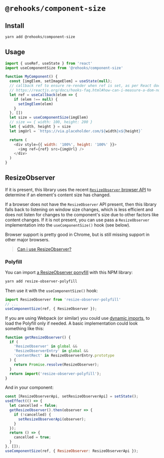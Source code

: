 # `@rehooks/component-size`

## Install

```sh
yarn add @rehooks/component-size
```

## Usage

```js
import { useRef, useState } from 'react'
import useComponentSize from '@rehooks/component-size'

function MyComponent() {
  const [imgElem, setImageElem] = useState(null);
  // callback ref to ensure re-render when ref is set, as per React docs
  // https://reactjs.org/docs/hooks-faq.html#how-can-i-measure-a-dom-node
  let ref = useCallback(elem => {
    if (elem !== null) {
      setImgElem(elem)
    }
  }, [])
  let size = useComponentSize(imgElem)
  // size == { width: 100, height: 200 }
  let { width, height } = size
  let imgUrl = `https://via.placeholder.com/${width}x${height}`

  return (
    <div style={{ width: '100%', height: '100%' }}>
      <img ref={ref} src={imgUrl} />
    </div>
  )
}
```

## ResizeObserver

If it is present, this library uses the recent [`ResizeObserver` browser
API](https://developers.google.com/web/updates/2016/10/resizeobserver) to
determine if an element's content size has changed.

If a browser does not have the `ResizeObserver` API present, then this library
falls back to listening on window size changes, which is less efficient and does
not listen for changes to the component's size due to other factors like content
changes. If it is not present, you can use pass a `ResizeObserver`
implementation into the `useComponentSize()` hook (see below).

Browser support is pretty good in Chrome, but is still missing support in other
major browsers.

> [Can i use ResizeObserver?](https://caniuse.com/#feat=resizeobserver)

### Polyfill

You can import [a ResizeObserver
ponyfill](https://github.com/que-etc/resize-observer-polyfill) with this NPM
library:

```sh
yarn add resize-observer-polyfill
```

Then use it with the `useComponentSize()` hook:

```js
import ResizeObserver from 'resize-observer-polyfill'
// ...
useComponentSize(ref, { ResizeObserver });
```

If you are using Webpack (or similar) you could use [dynamic
imports](https://webpack.js.org/api/module-methods/#import), to load the
Polyfill only if needed. A basic implementation could look something like this:

```js
function getResizeObserver() {
  if (
    'ResizeObserver' in global &&
    'ResizeObserverEntry' in global &&
    'contentRect' in ResizeObserverEntry.prototype
  ) {
    return Promise.resolve(ResizeObserver);
  }
  return import('resize-observer-polyfill');
}
```

And in your component:
```js
const [ResizeObserverApi, setResizeObserverApi] = setState();
useEffect(() => {
  let cancelled = false;
  getResizeObserver().then(observer => {
    if (!cancelled) {
      setResizeObserverApi(observer);
    }
  });
  return () => {
    cancelled = true;
  }
}, []);
useComponentSize(ref, { ResizeObserver: ResizeObserverApi });
```
